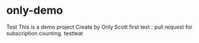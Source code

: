 # only-demo
Test 
This is a demo project
Create by Only
Scott first test : pull request for subscription counting. 
testteat
